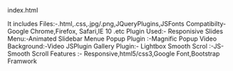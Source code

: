 index.html

It includes Files:-.html,.css,.jpg/.png,JQueryPlugins,JSFonts
Compatibilty-Google Chrome,Firefox, Safari,IE 10 .etc 
Plugin Used:- Responisive Slides
Menu:-Animated Slidebar Menue
Popup Plugin :-Magnific Popup
Video Background:-Video JSPlugin
Gallery Plugin:- Lightbox
Smooth Scrol :-JS-Smooth Scroll
Features :- Responsive,html5/css3,Google Font,Bootstrap Framwork


